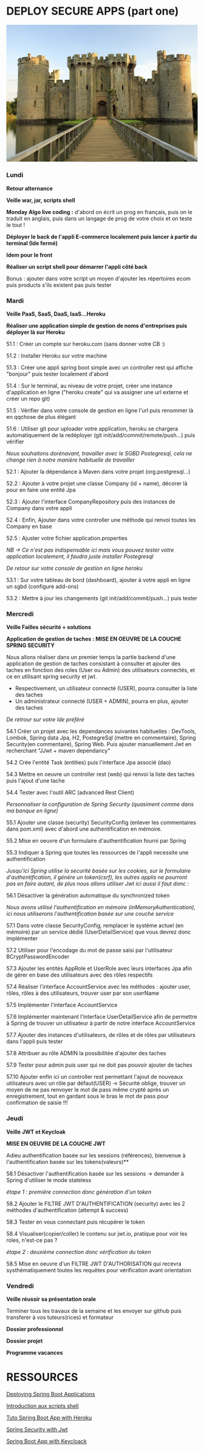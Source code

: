 DEPLOY SECURE APPS (part one)
===
![center](/chateau.jpg)

<h3>Lundi</h3> 

**Retour alternance**

**Veille war, jar, scripts shell**
 
**Monday Algo live coding :** d'abord on écrit un prog en français, puis on le traduit en anglais, puis dans un langage de prog de votre choix et on teste le tout !	

**Déployer le back de l'appli E-commerce localement puis lancer à partir du terminal (Ide fermé)**

**Idem pour le front**

**Réaliser un script shell pour démarrer l'appli côté back**

Bonus : ajouter dans votre script un moyen d'ajouter les répertoires ecom puis products s'ils existent pas puis tester

<h3>Mardi</h3> 

**Veille PaaS, SaaS, DaaS, IaaS...Heroku**

**Réaliser une application simple de gestion de noms d'entreprises puis déployer là sur Heroku**

51.1 : Créer un compte sur heroku.com (sans donner votre CB :) 

51.2 : Installer Heroku sur votre machine

51.3 : Créer une appli spring boot simple avec un controller rest qui affiche "bonjour" puis tester localement d'abord

51.4 : Sur le terminal, au niveau de votre projet, créer une instance d'application en ligne ("heroku create" qui va assigner une url externe et créer un repo git)

51.5 : Vérifier dans votre console de gestion en ligne l'url puis renommer là en qqchose de plus élégant

51.6 : Utiliser git pour uploader votre application, heroku se chargera automatiquement de la redéployer (git init/add/commit/remote/push...) puis vérifier

*Nous souhaitons dorénavant, travailler avec le SGBD Postegresql, cela ne change rien à notre manière habituelle de travailler*

52.1 : Ajouter la dépendance à Maven dans votre projet (org.postgresql...)

52.2 : Ajouter à votre projet une classe Company (id + name), décorer là pour en faire une entité Jpa

52.3 : Ajouter l'interface CompanyRepository puis des instances de Company dans votre appli

52.4 : Enfin, Ajouter dans votre controller une méthode qui renvoi toutes les Company en base

52.5 : Ajuster votre fichier application.properties

*NB -> Ce n'est pas indispensable ici mais vous pouvez tester votre application localement, il faudra juste installer Postegresql*

*De retour sur votre console de gestion en ligne heroku*

53.1 : Sur votre tableau de bord (dashboard), ajouter à votre appli en ligne un sgbd (configure add-ons)

53.2 : Mettre à jour les changements (git init/add/commit/push...) puis tester

<h3>Mercredi</h3> 

**Veille Failles sécurité + solutions**

**Application de gestion de taches : MISE EN OEUVRE DE LA COUCHE SPRING SECURITY**

Nous allons réaliser dans un premier temps la partie backend d'une application de gestion de taches consistant à consulter et ajouter des taches en fonction des roles (User ou Admin) des utilisateurs connectés, et ce en utilisant spring security et jwt.
- Respectivement, un utilisateur connecté (USER), pourra consulter la liste des taches 
- Un administrateur connecté (USER + ADMIN), pourra en plus, ajouter des taches

*De retrour sur votre Ide préféré*

54.1 Créer un projet avec les dependances suivantes habituelles : DevTools, Lombok, Spring data Jpa, H2, PostegreSql (mettre en commentaire), Spring Security(en commentaire), Spring Web. Puis ajouter manuellement Jwt en recherchant "JJwt + maven dependancy"

54.2 Crée l'entité Task (entities) puis l'interface Jpa associé (dao)

54.3 Mettre en oeuvre un controller rest (web) qui renvoi la liste des taches puis l'ajout d'une tache

54.4 Tester avec l'outil ARC (advanced Rest Client)

*Personnaliser la configuration de Spring Security (quasiment comme dans ma banque en ligne)*

55.1 Ajouter une classe (security) SecurityConfig (enlever les commentaires dans pom.xml) avec d'abord une authentification en mémoire.

55.2 Mise en oeuvre d'un formulaire d'authentification fourni par Spring 

55.3 Indiquer à Spring que toutes les ressources de l'appli necessite une authentification

*Jusqu'ici Spring utilise la securité basée sur les cookies, sur le formulaire d'authentification, il génère un token(csrf), les autres applis ne pourront pas en faire autant, de plus nous allons utiliser Jwt ici aussi il faut donc :*

56.1 Désactiver la génération automatique du synchronized token

*Nous avons utilisé l'authentification en mémoire (inMemoryAuthentication), ici nous utiliserons l'authentification basée sur une couche service*

57.1 Dans votre classe SecurityConfig, remplacer le système actuel (en mémoire) par un service dédié (UserDetailService) que vous devrez donc implémenter

57.2 Utiliser pour l'encodage du mot de passe saisi par l'utilisateur BCryptPasswordEncoder 

57.3 Ajouter les entités AppRole et UserRole avec leurs interfaces Jpa afin de gérer en base des utilisateurs avec des rôles respectifs

57.4 Réaliser l'interface AccountService avec les méthodes : ajouter user, rôles, rôles à des utilisateurs, trouver user par son userName

57.5 Implémenter l'interface AccountService

57.6 Implémenter maintenant l'interface UserDetailService afin de permettre à Spring de trouver un utilisateur à partir de notre interface AccountService

57.7 Ajouter des instances d'utilisateurs, de rôles et de rôles par utilisateurs dans l'appli puis tester 

57.8 Attribuer au rôle ADMIN la possibilitée d'ajouter des taches

57.9 Tester pour admin puis user qui ne doit pas pouvoir ajouter de taches

57.10 Ajouter enfin ici un controller rest permettant l'ajout de nouveaux utilisateurs avec un rôle par défaut(USER)
-> Sécurité oblige, trouver un moyen de ne pas renvoyer le mot de pass même crypté après un enregistrement, tout en gardant sous le bras le mot de pass pour confirmation de saisie !!!

<h3>Jeudi</h3>

**Veille JWT et Keycloak**

**MISE EN OEUVRE DE LA COUCHE JWT**

Adieu authentification basée sur les sessions (références), bienvenue à l'authentification basée sur les tokens(valeurs)**

58.1 Désactiver l'authentification basée sur les sessions -> demander à Spring d'utiliser le mode stateless

*étape 1 : première connection donc génération d'un token*

58.2 Ajouter le FILTRE JWT D'AUTHENTIFICATION (security) avec les 2 méthodes d'authentification (attempt & success)

58.3 Tester en vous connectant puis récupérer le token 

58.4 Visualiser(copier/coller) le contenu sur jwt.io, pratique pour voir les roles, n'est-ce pas ?

*étape 2 : deuxième connection donc vérification du token*

58.5 Mise en oeuvre d'un FILTRE JWT D'AUTHORISATION qui recevra systhématiquement toutes les requêtes pour vérification avant orientation


<h3>Vendredi</h3> 

**Veille réussir sa présentation orale**

Terminer tous les travaux de la semaine et les envoyer sur github puis transferer à vos tuteurs(rices) et formateur

**Dossier professionnel** 

**Dossier projet**

**Programme vacances**

RESSOURCES
===

[Deploying Spring Boot Applications](https://docs.spring.io/spring-boot/docs/current/reference/html/deployment.html)

[Introduction aux scripts shell](https://openclassrooms.com/en/courses/43538-reprenez-le-controle-a-laide-de-linux/42867-introduction-aux-scripts-shell)

[Tuto Spring Boot App with Heroku](https://www.youtube.com/watch?v=KDK5xXPJVIg)

[Spring Security with Jwt](https://youtu.be/UspQ6arrMiw)

[Spring Boot App with Keycloack](https://www.youtube.com/watch?v=0cziL__0-K8)
